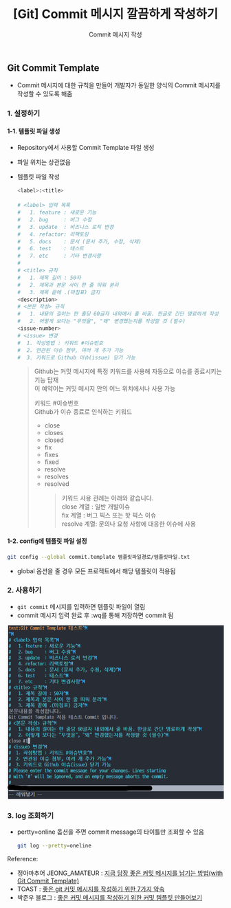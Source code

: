 ﻿---
layout: post
title: "[Git] Commit 메시지 깔끔하게 작성하기"
subtitle: "Commit 메시지 작성"
categories: study
tags: Git
---

## Git Commit Template

- Commit 메시지에 대한 규칙을 만들어 개발자가 동일한 양식의 Commit 메시지를 작성할 수 있도록 해줌

### 1. 설정하기

#### 1-1. 템플릿 파일 생성

- Repository에서 사용할 Commit Template 파일 생성
- 파일 위치는 상관없음
- 템플릿 파일 작성

  ```bash
  <label>:<title>

  # <label> 입력 목록
  #   1. feature : 새로운 기능
  #   2. bug     : 버그 수정
  #   3. update  : 비즈니스 로직 변경
  #   4. refactor: 리팩토링
  #   5. docs    : 문서 (문서 추가, 수정, 삭제)
  #   6. test    : 테스트
  #   7. etc     : 기타 변경사항
  #
  # <title> 규칙
  #   1. 제목 길이 : 50자
  #   2. 제목과 본문 사이 한 줄 띄워 분리
  #   3. 제목 끝에 .(마침표) 금지
  <description>
  # <본문 작성> 규칙
  #   1. 내용의 길이는 한 줄당 60글자 내외에서 줄 바꿈. 한글로 간단 명료하게 작성
  #   2. 어떻게 보다는 "무엇을", "왜" 변경했는지를 작성할 것 (필수)
  <issue-number>
  # <issue> 변경
  #  1. 작성방법 : 키워드 #이슈번호
  #  2. 연관된 이슈 첨부, 여러 개 추가 가능
  #  3. 키워드로 Github 이슈(issue) 닫기 가능
  ```

  > Github는 커밋 메시지에 특정 키워드를 사용해 자동으로 이슈를 종료시키는 기능 탑재  
  > 이 예약어는 커밋 메시지 안의 어느 위치에서나 사용 가능
  >
  > 키워드 #이슈번호  
  > Github가 이슈 종료로 인식하는 키워드
  >
  > - close
  > - closes
  > - closed
  > - fix
  > - fixes
  > - fixed
  > - resolve
  > - resolves
  > - resolved
  >   > 키워드 사용 관례는 아래와 같습니다.  
  >   > close 계열 : 일반 개발이슈  
  >   > fix 계열 : 버그 픽스 또는 핫 픽스 이슈  
  >   > resolve 계열: 문의나 요청 사항에 대응한 이슈에 사용

#### 1-2. config에 템플릿 파일 설정

```bash
git config --global commit.template 템플릿파일경로/템플릿파일.txt
```

- global 옵션을 줄 경우 모든 프로젝트에서 해당 템플릿이 적용됨

### 2. 사용하기

- `git commit` 메시지를 입력하면 템플릿 파일이 열림
- commit 메시지 입력 완료 후 :wq를 통해 저장하면 commit 됨

![git-commit.png](/assets/img/git/git-commit-template.png)

### 3. log 조회하기

- pertty=online 옵션을 주면 commit message의 타이틀만 조회할 수 있음

  ```bash
  git log --pretty=oneline
  ```

Reference:

- 정아마추어 JEONG_AMATEUR : [지금 당장 좋은 커밋 메시지를 남기는 방법(with Git Commit Template)
  ](https://jeong-pro.tistory.com/m/207)
- TOAST : [좋은 git 커밋 메시지를 작성하기 위한 7가지 약속
  ](https://meetup.toast.com/posts/106)
- 박준우 블로그 : [좋은 커밋 메시지를 작성하기 위한 커밋 템플릿 만들어보기
  ](https://junwoo45.github.io/2020-02-06-commit_template/)

